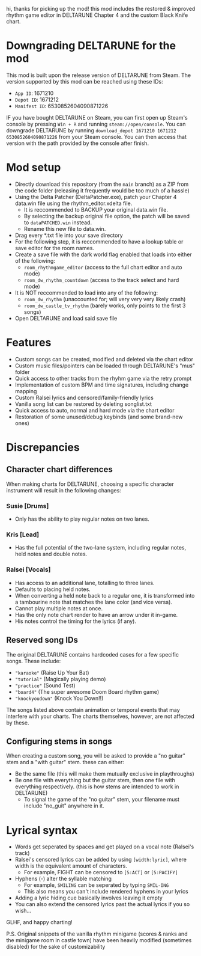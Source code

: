 hi, thanks for picking up the mod!
this mod includes the restored & improved rhythm game editor in DELTARUNE Chapter 4 and the custom Black Knife chart.

# Downgrading DELTARUNE for the mod
This mod is built upon the release version of DELTARUNE from Steam.
The version supported by this mod can be reached using these IDs:
- `App ID`: 1671210
- `Depot ID`: 1671212
- `Manifest ID`: 6530852604090871226

IF you have bought DELTARUNE on Steam, you can first open up Steam's console by pressing `Win + R` and running `steam://open/console`.
You can downgrade DELTARUNE by running `download_depot 1671210 1671212 6530852604090871226` from your Steam console.
You can then access that version with the path provided by the console after finish.

# Mod setup
- Directly download this repository (from the `main` branch) as a ZIP from the code folder (releasing it frequently would be too much of a hassle)
- Using the Delta Patcher (DeltaPatcher.exe), patch your Chapter 4 data.win file using the rhythm_editor.xdelta file.
	- It is reccommended to BACKUP your original data.win file.
	- By selecting the backup original file option, the patch will be saved to `dataPATCHED.win` instead.
	- Rename this new file to data.win.
- Drag every *.txt file into your save directory
- For the following step, it is reccommended to have a lookup table or save editor for the room names.
- Create a save file with the dark world flag enabled that loads into either of the following:
	- `room_rhythmgame_editor` (access to the full chart editor and auto mode)
	- `room_dw_rhythm_countdown` (access to the track select and hard mode)
- It is NOT reccommended to load into any of the following:
	- `room_dw_rhythm` (unaccounted for; will very very very likely crash)
	- `room_dw_castle_tv_rhythm` (barely works, only points to the first 3 songs)
- Open DELTARUNE and load said save file

# Features
- Custom songs can be created, modified and deleted via the chart editor
- Custom music files/pointers can be loaded through DELTARUNE's "mus" folder
- Quick access to other tracks from the rhyhm game via the retry prompt
- Implementation of custom BPM and time signatures, including change mapping
- Custom Ralsei lyrics and censored/family-friendly lyrics
- Vanilla song list can be restored by deleting songlist.txt
- Quick access to auto, normal and hard mode via the chart editor
- Restoration of some unused/debug keybinds (and some brand-new ones)

# Discrepancies
## Character chart differences
When making charts for DELTARUNE, choosing a specific character instrument will result in the following changes:
### Susie \[Drums\]
- Only has the ability to play regular notes on two lanes.
### Kris \[Lead\]
- Has the full potential of the two-lane system, including regular notes, held notes and double notes.
### Ralsei \[Vocals\]
- Has access to an additional lane, totalling to three lanes.
- Defaults to placing held notes.
- When converting a held note back to a regular one, it is transformed into a tambourine note that matches the lane color (and vice versa).
- Cannot play multiple notes at once.
- Has the only note chart render to have an arrow under it in-game.
- His notes control the timing for the lyrics (if any).
## Reserved song IDs
The original DELTARUNE contains hardcoded cases for a few specific songs. These include:
- `"karaoke"` (Raise Up Your Bat)
- `"tutorial"` (Magically playing demo)
- `"practice"` (Sound Test)
- `"board4"` (The super awesome Doom Board rhythm game)
- `"knockyoudown"` (Knock You Down!!)

The songs listed above contain animation or temporal events that may interfere with your charts.
The charts themselves, however, are not affected by these.
## Configuring stems in songs
When creating a custom song, you will be asked to provide a "no guitar" stem and a "with guitar" stem. these can either:
- Be the same file (this will make them mutually exclusive in playthroughs)
- Be one file with everything but the guitar stem, then one file with everything respectively. (this is how stems are intended to work in DELTARUNE)
	- To signal the game of the "no guitar" stem, your filename must include "no_guit" anywhere in it.

# Lyrical syntax
- Words get seperated by spaces and get played on a vocal note (Ralsei's track)
- Ralsei's censored lyrics can be added by using `[width:lyric]`, where width is the equivalent amount of characters.
	- For example, FIGHT can be censored to `[5:ACT]` or `[5:PACIFY]`
- Hyphens (-) alter the syllable matching
	- For example, `SMILING` can be seperated by typing `SMIL-ING`
 	- This also means you can't include rendered hyphens in your lyrics
- Adding a lyric hiding cue basically involves leaving it empty
- You can also extend the censored lyrics past the actual lyrics if you so wish...

GLHF, and happy charting!

P.S. Original snippets of the vanilla rhythm minigame
(scores & ranks and the minigame room in castle town)
have been heavily modified (sometimes disabled) for the sake of customizability
